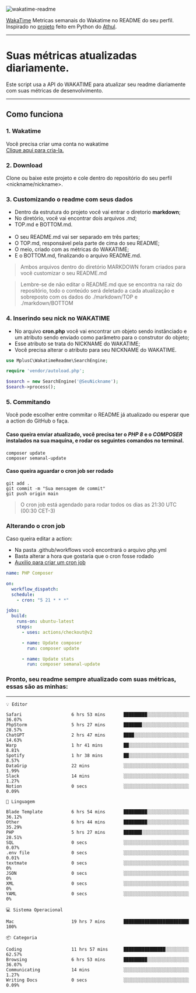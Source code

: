 ![wakatime-readme](https://socialify.git.ci/bymatheus/wakatime-readme/image?description=1&descriptionEditable=M%C3%A9tricas%20semanais%20do%20Wakatime%20no%20seu%20README%20de%20perfil.&font=KoHo&forks=1&language=1&owner=1&pattern=Signal&stargazers=1&theme=Dark)

[WakaTime](https://wakatime.com) Metricas semanais do Wakatime no README do seu perfil. <br>
Inspirado no [projeto](https://github.com/athul/waka-readme) feito em Python do [Athul](https://github.com/athul).
___

# Suas métricas atualizadas diariamente.
Este script usa a API do WAKATIME para atualizar seu readme diariamente com suas métricas de desenvolvimento.

___

## Como funciona

### 1. Wakatime
Você precisa criar uma conta no wakatime <br>
[Clique aqui para cria-la.](https://wakatime.com) 

### 2. Download
Clone ou baixe este projeto e cole dentro do repositório do seu perfil <nickname/nickname>.

### 3. Customizando o readme com seus dados
- Dentro da estrutura do projeto você vai entrar o diretorio **markdown**;  
- No diretório, você vai encontrar dois arquivos *.md*;
- TOP.md e BOTTOM.md.
<br><br>
- O seu README.md vai ser separado em três partes; 
- O TOP.md, responsável pela parte de cima do seu README;
- O meio, criado com as métricas do WAKATIME;
- E o BOTTOM.md, finalizando o arquivo README.md.<br>

> Ambos arquivos dentro do diretório MARKDOWN foram criados para você customizar o seu README.md

> Lembre-se de não editar o README.md que se encontra na raiz do repositório, todo o conteúdo será deletado a cada atualização e sobreposto com os dados do ./markdown/TOP e ./markdown/BOTTOM

### 4. Inserindo seu nick no WAKATIME
- No arquivo **cron.php** você vai encontrar um objeto sendo instânciado e um atributo sendo enviado como parâmetro para o construtor do objeto;
- Esse atributo se trata do NICKNAME do WAKATIME;
- Você precisa alterar o atributo para seu NICKNAME do WAKATIME.

```php
use MplusC\WakatimeReadme\SearchEngine;

require 'vendor/autoload.php';

$search = new SearchEngine('@SeuNickname');
$search->process();
```

### 5. Commitando
Você pode escolher entre commitar o README já atualizado ou esperar que a action do GitHub o faça. <br>

#### Caso queira enviar atualizado, você precisa ter o *PHP 8* e o *COMPOSER* instalados na sua maquina, e rodar os seguintes comandos no terminal.
```composer
composer update
composer semanal-update 
```

#### Caso queira aguardar o cron job ser rodado 
```git 
git add .
git commit -m "Sua mensagem de commit"
git push origin main
```

>O cron job está agendado para rodar todos os dias as 21:30 UTC (00:30 CET-3) 

### Alterando o cron job
Caso queira editar a action:

- Na pasta .github/workflows você encontrará o arquivo php.yml
- Basta alterar a hora que gostaria que o cron fosse rodado
- [Auxilio para criar um cron job](https://crontab.guru)

```yml
name: PHP Composer

on:
  workflow_dispatch:
  schedule:
    - cron: "5 21 * * *"

jobs:
  build:
    runs-on: ubuntu-latest
    steps:
      - uses: actions/checkout@v2

      - name: Update composer
        run: composer update

      - name: Update stats
        run: composer semanal-update
```

### Pronto, seu readme sempre atualizado com suas métricas, essas são as minhas:

___
```text
💡 Editor

Safari                   6 hrs 53 mins       █████████░░░░░░░░░░░░░░░░     36.07%
PhpStorm                 5 hrs 27 mins       ███████░░░░░░░░░░░░░░░░░░     28.57%
ChatGPT                  2 hrs 47 mins       ████░░░░░░░░░░░░░░░░░░░░░     14.63%
Warp                     1 hr 41 mins        ██░░░░░░░░░░░░░░░░░░░░░░░      8.81%
Spotify                  1 hr 38 mins        ██░░░░░░░░░░░░░░░░░░░░░░░      8.57%
DataGrip                 22 mins             ░░░░░░░░░░░░░░░░░░░░░░░░░      1.99%
Slack                    14 mins             ░░░░░░░░░░░░░░░░░░░░░░░░░      1.27%
Notion                   0 secs              ░░░░░░░░░░░░░░░░░░░░░░░░░      0.09%
```
```text
💬 Linguagem

Blade Template           6 hrs 54 mins       █████████░░░░░░░░░░░░░░░░     36.12%
Other                    6 hrs 44 mins       █████████░░░░░░░░░░░░░░░░     35.29%
PHP                      5 hrs 27 mins       ███████░░░░░░░░░░░░░░░░░░     28.51%
SQL                      0 secs              ░░░░░░░░░░░░░░░░░░░░░░░░░      0.07%
.env file                0 secs              ░░░░░░░░░░░░░░░░░░░░░░░░░      0.01%
textmate                 0 secs              ░░░░░░░░░░░░░░░░░░░░░░░░░         0%
JSON                     0 secs              ░░░░░░░░░░░░░░░░░░░░░░░░░         0%
XML                      0 secs              ░░░░░░░░░░░░░░░░░░░░░░░░░         0%
YAML                     0 secs              ░░░░░░░░░░░░░░░░░░░░░░░░░         0%
```
```text
💻 Sistema Operacional

Mac                      19 hrs 7 mins       █████████████████████████       100%
```
```text
📦 Categoria

Coding                   11 hrs 57 mins      ████████████████░░░░░░░░░     62.57%
Browsing                 6 hrs 53 mins       █████████░░░░░░░░░░░░░░░░     36.07%
Communicating            14 mins             ░░░░░░░░░░░░░░░░░░░░░░░░░      1.27%
Writing Docs             0 secs              ░░░░░░░░░░░░░░░░░░░░░░░░░      0.09%
```
